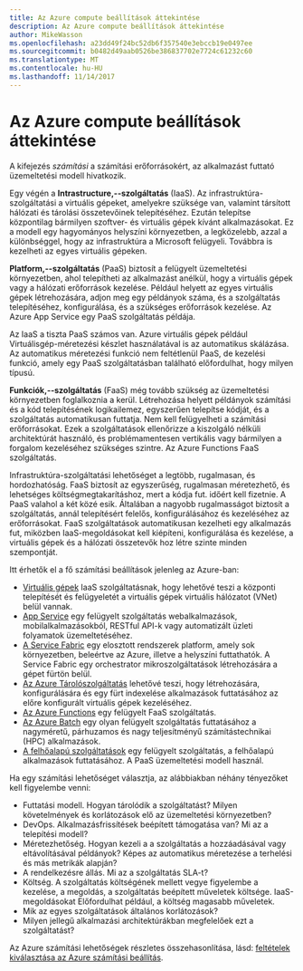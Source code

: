 ```yaml
---
title: Az Azure compute beállítások áttekintése
description: Az Azure compute beállítások áttekintése
author: MikeWasson
ms.openlocfilehash: a23dd49f24bc52db6f357540e3ebccb19e0497ee
ms.sourcegitcommit: b0482d49aab0526be386837702e7724c61232c60
ms.translationtype: MT
ms.contentlocale: hu-HU
ms.lasthandoff: 11/14/2017
---
```

# <a name="overview-of-azure-compute-options"></a>Az Azure compute beállítások áttekintése

A kifejezés *számítási* a számítási erőforrásokért, az alkalmazást futtató üzemeltetési modell hivatkozik. 

Egy végén a **Intrastructure,--szolgáltatás** (IaaS). Az infrastruktúra-szolgáltatási a virtuális gépeket, amelyekre szüksége van, valamint társított hálózati és tárolási összetevőinek telepítéséhez. Ezután telepítse központilag bármilyen szoftver- és virtuális gépek kívánt alkalmazásokat. Ez a modell egy hagyományos helyszíni környezetben, a legközelebb, azzal a különbséggel, hogy az infrastruktúra a Microsoft felügyeli. Továbbra is kezelheti az egyes virtuális gépeken.  

**Platform,--szolgáltatás** (PaaS) biztosít a felügyelt üzemeltetési környezetben, ahol telepítheti az alkalmazást anélkül, hogy a virtuális gépek vagy a hálózati erőforrások kezelése. Például helyett az egyes virtuális gépek létrehozására, adjon meg egy példányok száma, és a szolgáltatás telepítéséhez, konfigurálása, és a szükséges erőforrások kezelése. Az Azure App Service egy PaaS szolgáltatás példája.

Az IaaS a tiszta PaaS számos van. Azure virtuális gépek például Virtuálisgép-méretezési készlet használatával is az automatikus skálázása. Az automatikus méretezési funkció nem feltétlenül PaaS, de kezelési funkció, amely egy PaaS szolgáltatásban található előfordulhat, hogy milyen típusú.

**Funkciók,--szolgáltatás** (FaaS) még tovább szükség az üzemeltetési környezetben foglalkoznia a kerül. Létrehozása helyett példányok számítási és a kód telepítésének logikailemez, egyszerűen telepítse kódját, és a szolgáltatás automatikusan futtatja. Nem kell felügyelheti a számítási erőforrásokat. Ezek a szolgáltatások ellenőrizze a kiszolgáló nélküli architektúrát használó, és problémamentesen vertikális vagy bármilyen a forgalom kezeléséhez szükséges szintre. Az Azure Functions FaaS szolgáltatás.

Infrastruktúra-szolgáltatási lehetőséget a legtöbb, rugalmasan, és hordozhatóság. FaaS biztosít az egyszerűség, rugalmasan méretezhető, és lehetséges költségmegtakarításhoz, mert a kódja fut. időért kell fizetnie. A PaaS valahol a két közé esik. Általában a nagyobb rugalmasságot biztosít a szolgáltatás, annál telepítésért felelős, konfigurálásához és kezeléséhez az erőforrásokat. FaaS szolgáltatások automatikusan kezelheti egy alkalmazás fut, miközben IaaS-megoldásokat kell kiépíteni, konfigurálása és kezelése, a virtuális gépek és a hálózati összetevők hoz létre szinte minden szempontját.

Itt érhetők el a fő számítási beállítások jelenleg az Azure-ban:

- [Virtuális gépek](/azure/virtual-machines/) IaaS szolgáltatásnak, hogy lehetővé teszi a központi telepítését és felügyeletét a virtuális gépek virtuális hálózatot (VNet) belül vannak.
- [App Service](/azure/app-service/app-service-value-prop-what-is) egy felügyelt szolgáltatás webalkalmazások, mobilalkalmazásokból, RESTful API-k vagy automatizált üzleti folyamatok üzemeltetéséhez.
- [A Service Fabric](/azure/service-fabric/service-fabric-overview) egy elosztott rendszerek platform, amely sok környezetben, beleértve az Azure, illetve a helyszíni futtathatók. A Service Fabric egy orchestrator mikroszolgáltatások létrehozására a gépet fürtön belül. 
- [Az Azure Tárolószolgáltatás](/azure/container-service/container-service-intro) lehetővé teszi, hogy létrehozására, konfigurálására és egy fürt indexelése alkalmazások futtatásához az előre konfigurált virtuális gépek kezeléséhez.
- [Az Azure Functions](/azure/azure-functions/functions-overview) egy felügyelt FaaS szolgáltatás.
- [Az Azure Batch](/azure/batch/batch-technical-overview) egy olyan felügyelt szolgáltatás futtatásához a nagyméretű, párhuzamos és nagy teljesítményű számítástechnikai (HPC) alkalmazások.
- [A felhőalapú szolgáltatások](/azure/cloud-services/cloud-services-choose-me) egy felügyelt szolgáltatás, a felhőalapú alkalmazások futtatásához. A PaaS üzemeltetési modell használ. 

Ha egy számítási lehetőséget választja, az alábbiakban néhány tényezőket kell figyelembe venni:

- Futtatási modell. Hogyan tárolódik a szolgáltatást? Milyen követelmények és korlátozások elő az üzemeltetési környezetben? 
- DevOps. Alkalmazásfrissítések beépített támogatása van? Mi az a telepítési modell?
- Méretezhetőség. Hogyan kezeli a a szolgáltatás a hozzáadásával vagy eltávolításával példányok? Képes az automatikus méretezése a terhelési és más metrikák alapján? 
- A rendelkezésre állás. Mi az a szolgáltatás SLA-t? 
- Költség. A szolgáltatás költségének mellett vegye figyelembe a kezelése, a megoldás, a szolgáltatás beépített műveletek költsége. IaaS-megoldásokat Előfordulhat például, a költség magasabb műveletek.
- Mik az egyes szolgáltatások általános korlátozások? 
- Milyen jellegű alkalmazási architektúrákban megfelelőek ezt a szolgáltatást? 

Az Azure számítási lehetőségek részletes összehasonlítása, lásd: [feltételek kiválasztása az Azure számítási beállítás](./compute-comparison.md).